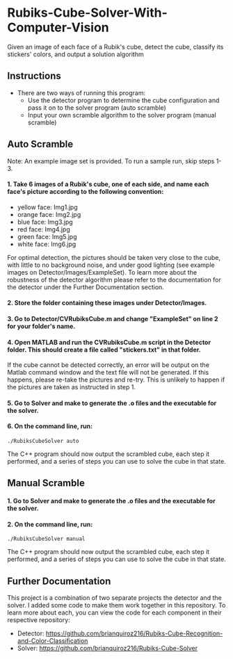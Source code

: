 # Rubiks-Cube-Solver-With-Computer-Vision
Given an image of each face of a Rubik's cube, detect the cube, classify its stickers' colors, and output a solution algorithm

## Instructions
- There are two ways of running this program:
    - Use the detector program to determine the cube configuration and pass it on to the solver program (auto scramble)
    - Input your own scramble algorithm to the solver program (manual scramble)

## Auto Scramble
Note: An example image set is provided. To run a sample run, skip steps 1-3.

#### 1. Take 6 images of a Rubik's cube, one of each side, and name each face's picture according to the following convention:
- yellow face: Img1.jpg
- orange face: Img2.jpg
- blue face: Img3.jpg
- red face: Img4.jpg
- green face: Img5.jpg
- white face: Img6.jpg  

For optimal detection, the pictures should be taken very close to the cube, with little to no background noise, and under good lighting (see example images on Detector/Images/ExampleSet). To learn more about the robustness of the detector algorithm please refer to the documentation for the detector under the Further Documentation section.

#### 2. Store the folder containing these images under Detector/Images.

#### 3. Go to Detector/CVRubiksCube.m and change "ExampleSet" on line 2 for your folder's name.

#### 4. Open MATLAB and run the CVRubiksCube.m script in the Detector folder. This should create a file called "stickers.txt" in that folder.  
  If the cube cannot be detected correctly, an error will be output on the Matlab command window and the text file will not be generated. If this happens, please re-take the pictures and re-try. This is unlikely to happen if the pictures are taken as instructed in step 1.

#### 5. Go to Solver and make to generate the .o files and the executable for the solver.

#### 6. On the command line, run:
`./RubiksCubeSolver auto`  
    
The C++ program should now output the scrambled cube, each step it performed, and a series of steps you can use to solve the cube in that state.
 
## Manual Scramble
#### 1. Go to Solver and make to generate the .o files and the executable for the solver.
#### 2. On the command line, run:
`./RubiksCubeSolver manual`  
    
The C++ program should now output the scrambled cube, each step it performed, and a series of steps you can use to solve the cube in that state.
    
## Further Documentation
This project is a combination of two separate projects the detector and the solver. I added some code to make them work together in this repository.
To learn more about each, you can view the code for each component in their respective repository:
- Detector: https://github.com/brianquiroz216/Rubiks-Cube-Recognition-and-Color-Classification
- Solver: https://github.com/brianquiroz216/Rubiks-Cube-Solver

